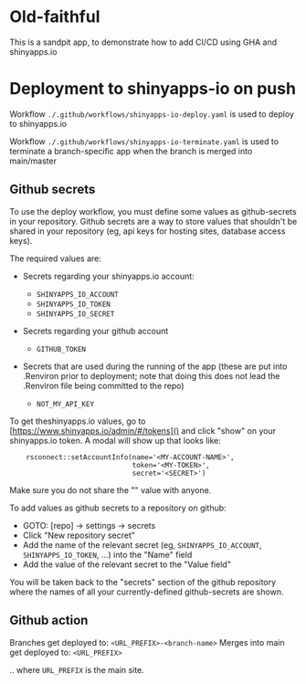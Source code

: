 # Old-faithful

This is a sandpit app, to demonstrate how to add CI/CD using GHA and shinyapps.io

# Deployment to shinyapps-io on push

Workflow `./.github/workflows/shinyapps-io-deploy.yaml` is used to deploy to shinyapps.io

Workflow `./.github/workflows/shinyapps-io-terminate.yaml` is used to terminate a
branch-specific app when the branch is merged into main/master

## Github secrets

To use the deploy workflow, you must define some values as github-secrets in your repository.
Github secrets are a way to store values that shouldn't be shared in your repository (eg, api keys
for hosting sites, database access keys).

The required values are:

- Secrets regarding your shinyapps.io account:
  - `SHINYAPPS_IO_ACCOUNT`
  - `SHINYAPPS_IO_TOKEN`
  - `SHINYAPPS_IO_SECRET`

- Secrets regarding your github account
  - `GITHUB_TOKEN`

- Secrets that are used during the running of the app (these are put into .Renviron prior to
  deployment; note that doing this does not lead the .Renviron file being committed to the repo)
  - `NOT_MY_API_KEY`

To get theshinyapps.io values, go to [https://www.shinyapps.io/admin/#/tokens]() and click "show"
on your shinyapps.io token.
A modal will show up that looks like:

```
    rsconnect::setAccountInfo(name='<MY-ACCOUNT-NAME>',
                              token='<MY-TOKEN>',
                              secret='<SECRET>')
```

Make sure you do not share the "<SECRET>" value with anyone.

To add values as github secrets to a repository on github:

- GOTO: [repo] -> settings -> secrets
- Click "New repository secret"
- Add the name of the relevant secret (eg, `SHINYAPPS_IO_ACCOUNT`, `SHINYAPPS_IO_TOKEN`, ...) into
  the "Name" field
- Add the value of the relevant secret to the "Value field"

You will be taken back to the "secrets" section of the github repository where the names of all
your currently-defined github-secrets are shown.

## Github action

Branches get deployed to: `<URL_PREFIX>-<branch-name>`
Merges into main get deployed to: `<URL_PREFIX>`

.. where `URL_PREFIX` is the main site.
